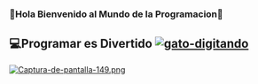 ### 👋Hola Bienvenido al Mundo de la Programacion🙌
## 💻Programar es Divertido <a href='https://postimg.cc/HVcVmb0P' target='_blank'><img src='https://i.postimg.cc/HVcVmb0P/gato-digitando.gif' border='0' alt='gato-digitando'/></a>
[![Captura-de-pantalla-149.png](https://i.postimg.cc/fy99GsLc/Captura-de-pantalla-149.png)](https://postimg.cc/Cnw58Wb5)
<!--
**MarioArmando-GC/MarioArmando-GC** is a ✨ _special_ ✨ repository because its `README.md` (this file) appears on your GitHub profile.

Here are some ideas to get you started:

- 🔭 I’m currently working on ...
- 🌱 I’m currently learning ...
- 👯 I’m looking to collaborate on ...
- 🤔 I’m looking for help with ...
- 💬 Ask me about ...
- 📫 How to reach me: ...
- 😄 Pronouns: ...
- ⚡ Fun fact: ...
-->
